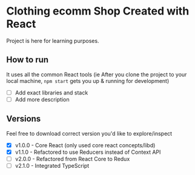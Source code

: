# Clothing ecomm Shop Created with React

Project is here for learning purposes.

## How to run

It uses all the common React tools (ie After you clone the project to your local machine, <code>npm start</code> gets you up & running for development)

- [ ] Add exact libraries and stack
- [ ] Add more description

## Versions

Feel free to download correct version you'd like to explore/inspect

- [x] v1.0.0 - Core React (only used core react concepts/libd)
- [x] v1.1.0 - Refactored to use Reducers instead of Context API
- [ ] v2.0.0 - Refactored from React Core to Redux
- [ ] v2.1.0 - Integrated TypeScript
